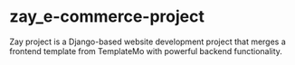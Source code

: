 # zay_e-commerce-project
Zay project is a Django-based website development project that merges a frontend template from TemplateMo with powerful backend functionality.
